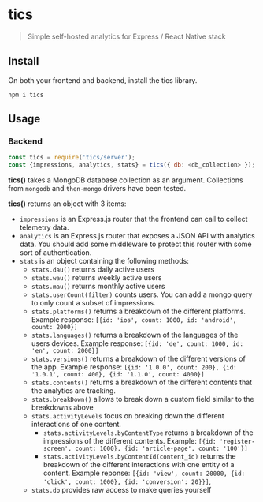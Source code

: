 # tics
> Simple self-hosted analytics for Express / React Native stack

## Install

On both your frontend and backend, install the tics library.

```
npm i tics
```

## Usage
### Backend

```js
const tics = require('tics/server');
const {impressions, analytics, stats} = tics({ db: <db_collection> });
```

**tics()** takes a MongoDB database collection as an argument. Collections from `mongodb` and `then-mongo` drivers have been tested.

**tics()** returns an object with 3 items:

- `impressions` is an Express.js router that the frontend can call to collect telemetry data.
- `analytics` is an Express.js router that exposes a JSON API with analytics data. You should add some middleware to protect this router with some sort of authentication.
- `stats` is an object containing the following methods:
    - `stats.dau()` returns daily active users
    - `stats.wau()` returns weekly active users
    - `stats.mau()` returns monthly active users
    - `stats.userCount(filter)` counts users. You can add a mongo query to only count a subset of impressions.
    - `stats.platforms()` returns a breakdown of the different platforms. Example response: `[{id: 'ios', count: 1000, id: 'android', count: 2000}]`
    - `stats.languages()` returns a breakdown of the languages of the users devices. Example response: `[{id: 'de', count: 1000, id: 'en', count: 2000}]`
    - `stats.versions()` returns a breakdown of the different versions of the app. Example response: `[{id: '1.0.0', count: 200}, {id: '1.0.1', count: 400}, {id: '1.1.0', count: 4000}]`
    - `stats.contents()` returns a breakdown of the different contents that the analytics are tracking.
    - `stats.breakDown()` allows to break down a custom field similar to the breakdowns above
    - `stats.activityLevels` focus on breaking down the different interactions of one content.
        - `stats.activityLevels.byContentType` returns a breakdown of the impressions of the different contents. Example: `[{id: 'register-screen', count: 1000}, {id: 'article-page', count: '100'}]`
        - `stats.activityLevels.byContentId(content_id)` returns the breakdown of the different interactions with one entity of a content. Example reponse: `[{id: 'view', count: 20000, {id: 'click', count: 1000}, {id: 'conversion': 20}}]`,
    - `stats.db` provides raw access to make queries yourself

